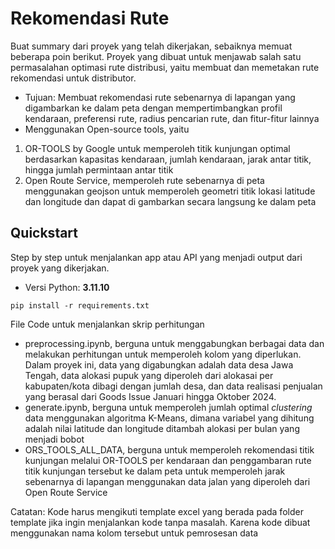# Rekomendasi Rute

Buat summary dari proyek yang telah dikerjakan, sebaiknya memuat beberapa poin berikut.
Proyek yang dibuat untuk menjawab salah satu permasalahan optimasi rute distribusi, yaitu membuat dan memetakan rute rekomendasi untuk distributor.
- Tujuan: Membuat rekomendasi rute sebenarnya di lapangan yang digambarkan ke dalam peta dengan mempertimbangkan profil kendaraan, preferensi rute, radius pencarian rute, dan fitur-fitur lainnya
- Menggunakan Open-source tools, yaitu
1. OR-TOOLS by Google untuk memperoleh titik kunjungan optimal berdasarkan kapasitas kendaraan, jumlah kendaraan, jarak antar titik, hingga jumlah permintaan antar titik
2. Open Route Service, memperoleh rute sebenarnya di peta menggunakan geojson untuk memperoleh geometri titik lokasi latitude dan longitude dan dapat di gambarkan secara langsung ke dalam peta

## Quickstart

Step by step untuk menjalankan app atau API yang menjadi output dari proyek yang dikerjakan.

- Versi Python: **3.11.10**

```
pip install -r requirements.txt

```
File Code untuk menjalankan skrip perhitungan
- preprocessing.ipynb, berguna untuk menggabungkan berbagai data dan melakukan perhitungan untuk memperoleh kolom yang diperlukan. Dalam proyek ini, data yang digabungkan adalah data desa Jawa Tengah, data alokasi pupuk yang diperoleh dari alokasai per kabupaten/kota dibagi dengan jumlah desa, dan data realisasi penjualan yang berasal dari Goods Issue Januari hingga Oktober 2024.
- generate.ipynb, berguna untuk memperoleh jumlah optimal *clustering* data menggunakan algoritma K-Means, dimana variabel yang dihitung adalah nilai latitude dan longitude ditambah alokasi per bulan yang menjadi bobot
- ORS_TOOLS_ALL_DATA, berguna untuk memperoleh rekomendasi titik kunjungan melalui OR-TOOLS per kendaraan dan penggambaran rute titik kunjungan tersebut ke dalam peta untuk memperoleh jarak sebenarnya di lapangan menggunakan data jalan yang diperoleh dari Open Route Service

Catatan: Kode harus mengikuti template excel yang berada pada folder template jika ingin menjalankan kode tanpa masalah. Karena kode dibuat menggunakan nama kolom tersebut untuk pemrosesan data
